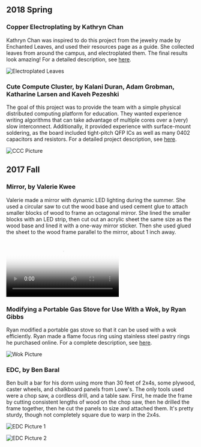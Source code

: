 ## 2018 Spring

### Copper Electroplating by Kathryn Chan

Kathryn Chan was inspired to do this project from the jewelry made by Enchanted Leaves, and used their resources page as a guide. She collected leaves from around the campus, and electroplated them. The final results look amazing! For a detailed description, see [here](../project-files/2018-spring/copperplating/copper-electroplating).

![Electroplated Leaves](../project-files/2018-spring/copperplating/leaves-final.png)

### Cute Compute Cluster, by Kalani Duran, Adam Grobman, Katharine Larsen and Kaveh Pezeshki

The goal of this project was to provide the team with a simple physical distributed computing platform for education. They wanted experience writing algorithms that can take advantage of multiple cores over a (very) slow interconnect. Additionally, it provided experience with surface-mount soldering, as the board included tight-pitch QFP ICs as well as many 0402 capacitors and resistors. For a detailed project description, see [here](../project-files/2018-spring/cute-compute-cluster/ccc).

![CCC Picture](../project-files/2018-spring/cute-compute-cluster/final.png)

## 2017 Fall

### Mirror, by Valerie Kwee

Valerie made a mirror with dynamic LED lighting during the summer. She used a circular saw to cut the wood base and used cement glue to attach smaller blocks of wood to frame an octagonal mirror. She lined the smaller blocks with an LED strip, then cut out an acrylic sheet the same size as the wood base and lined it with a one-way mirror sticker. Then she used glued the sheet to the wood frame parallel to the mirror, about 1 inch away. 

 <video id="my-video" class="video-js" controls preload="auto" width="auto" height="auto"
  poster="../project-files/2017-fall/mirror/Chi.jpg" data-setup="{}">
    <source src="../project-files/2017-fall/mirror/video.mp4" type='video/mp4'>
  </video>
  
### Modifying a Portable Gas Stove for Use With a Wok, by Ryan Gibbs

Ryan modified a portable gas stove so that it can be used with a wok efficiently. Ryan made a flame focus ring using stainless steel pastry rings he purchased online. For a complete description, see [here](../project-files/2017-fall/wok/wok_description/).

![Wok Picture](../project-files/2017-fall/wok/wok.png)

### EDC, by Ben Baral
Ben built a bar for his dorm using more than 30 feet of 2x4s, some plywood, caster wheels, and chalkboard panels from Lowe's. The only tools used were a chop saw, a cordless drill, and a table saw. First, he made the frame by cutting consistent lengths of wood on the chop saw, then he drilled the frame together, then he cut the panels to size and attached them. It's pretty sturdy, though not completely square due to warp in the 2x4s.

![EDC Picture 1](../project-files/2017-fall/EDC/edc_1.jpg)

![EDC Picture 2](../project-files/2017-fall/EDC/edc_2.jpg)
